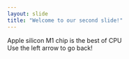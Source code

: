 ```yaml
---
layout: slide
title: "Welcome to our second slide!"
---
```

Apple silicon M1 chip is the best of CPU <br>
Use the left arrow to go back!

